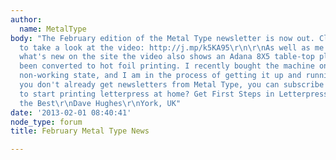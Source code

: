 ```yaml
---
author:
  name: MetalType
body: "The February edition of the Metal Type newsletter is now out. Click this link
  to take a look at the video: http://j.mp/k5KA95\r\n\r\nAs well as me telling you
  what's new on the site the video also shows an Adana 8X5 table-top platen that has
  been converted to hot foil printing. I recently bought the machine on Ebay in a
  non-working state, and I am in the process of getting it up and running.\r\n\r\nIf
  you don't already get newsletters from Metal Type, you can subscribe here: http://bit.ly/n3wkjc\r\n\r\nWant
  to start printing letterpress at home? Get First Steps in Letterpress: http://j.mp/W5M8F3\r\n\r\nAll
  the Best\r\nDave Hughes\r\nYork, UK"
date: '2013-02-01 08:40:41'
node_type: forum
title: February Metal Type News

---
```

